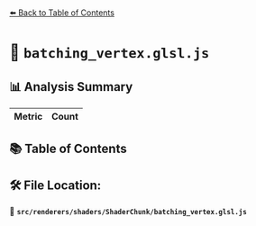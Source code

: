 [⬅️ Back to Table of Contents](../../../../index.md)

# 📄 `batching_vertex.glsl.js`

## 📊 Analysis Summary

| Metric | Count |
|--------|-------|

## 📚 Table of Contents


## 🛠️ File Location:
📂 **`src/renderers/shaders/ShaderChunk/batching_vertex.glsl.js`**